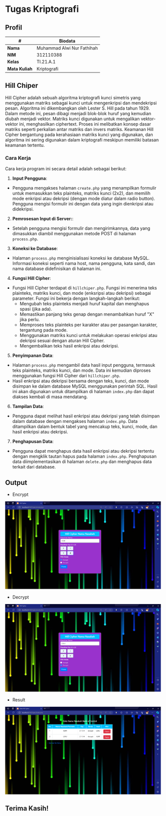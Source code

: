 # Tugas Kriptografi
## Profil
| #               | Biodata                      |
| --------------- | ---------------------------- |
| **Nama**        | Muhammad Alwi Nur Fathihah   |
| **NIM**         | 312110388                    |
| **Kelas**       | TI.21.A.1                    |
| **Mata Kuliah** | Kriptografi                  |

## Hill Chiper
<p>Hill Cipher adalah sebuah algoritma kriptografi kunci simetris yang menggunakan matriks sebagai kunci untuk mengenkripsi dan mendekripsi pesan. Algoritma ini dikembangkan oleh Lester S. Hill pada tahun 1929. Dalam metode ini, pesan dibagi menjadi blok-blok huruf yang kemudian diubah menjadi vektor. Matriks kunci digunakan untuk mengalikan vektor-vektor ini, menghasilkan ciphertext. Proses ini melibatkan konsep dasar matriks seperti perkalian antar matriks dan invers matriks. Keamanan Hill Cipher bergantung pada kerahasiaan matriks kunci yang digunakan, dan algoritma ini sering digunakan dalam kriptografi meskipun memiliki batasan keamanan tertentu.</p>

### Cara Kerja

<p>Cara kerja program ini secara detail adalah sebagai berikut:</p>

1. **Input Pengguna**:
- Pengguna mengakses halaman `create.php` yang menampilkan formulir untuk memasukkan teks plainteks, matriks kunci (2x2), dan memilih mode enkripsi atau dekripsi (dengan mode diatur dalam radio button). Pengguna mengisi formulir ini dengan data yang ingin dienkripsi atau didekripsi.

2. **Pemrosesan Input di Server:**:
- Setelah pengguna mengisi formulir dan mengirimkannya, data yang dimasukkan diambil menggunakan metode POST di halaman `process.php`.

3. **Koneksi ke Database**:
- Halaman `process.php` menginisialisasi koneksi ke database MySQL. Informasi koneksi seperti nama host, nama pengguna, kata sandi, dan nama database didefinisikan di halaman ini.

4. **Fungsi Hill Cipher**:
- Fungsi Hill Cipher terdapat di `hillchiper.php`. Fungsi ini menerima teks plainteks, matriks kunci, dan mode (enksripsi atau dekripsi) sebagai parameter. Fungsi ini bekerja dengan langkah-langkah berikut:
   - Mengubah teks plainteks menjadi huruf kapital dan menghapus spasi (jika ada).
   - Memastikan panjang teks genap dengan menambahkan huruf "X" jika perlu.
   - Memproses teks plainteks per karakter atau per pasangan karakter, tergantung pada mode.
   - Menggunakan matriks kunci untuk melakukan operasi enkripsi atau dekripsi sesuai dengan aturan Hill Cipher.
   - Mengembalikan teks hasil enkripsi atau dekripsi.

5. **Penyimpanan Data**:
- Halaman `process.php` mengambil data hasil input pengguna, termasuk teks plainteks, matriks kunci, dan mode. Data ini kemudian diproses menggunakan fungsi Hill Cipher dari `hillchiper.php`.
- Hasil enkripsi atau dekripsi bersama dengan teks, kunci, dan mode disimpan ke dalam database MySQL menggunakan perintah SQL. Hasil ini akan digunakan untuk ditampilkan di halaman `index.php` dan dapat diakses kembali di masa mendatang.

6. **Tampilan Data**:
- Pengguna dapat melihat hasil enkripsi atau dekripsi yang telah disimpan dalam database dengan mengakses halaman `index.php`. Data ditampilkan dalam bentuk tabel yang mencakup teks, kunci, mode, dan hasil enkripsi atau dekripsi.

7. **Penghapusan Data**:
- Pengguna dapat menghapus data hasil enkripsi atau dekripsi tertentu dengan mengklik tautan hapus pada halaman `index.php`. Penghapusan data diimplementasikan di halaman `delete.php` dan menghapus data terkait dari database.

## Output

- Encrypt

![Hasil Enkripsi](img/encrypt.png)

- Decrypt

![Hasil Deskripsi](img/decrypt.png)

- Result

![Result](img/result.png)

## Terima Kasih!